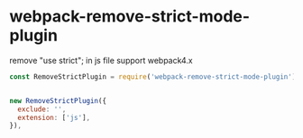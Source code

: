 # webpack-remove-strict-mode-plugin
remove "use strict"; in js file
support webpack4.x
```javascript
const RemoveStrictPlugin = require('webpack-remove-strict-mode-plugin');


new RemoveStrictPlugin({
  exclude: '',
  extension: ['js'],
}),
```
